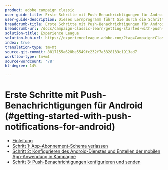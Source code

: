 ```yaml
---
product: adobe campaign classic
user-guide-title: Erste Schritte mit Push-Benachrichtigungen für Android
user-guide-description: Dieses Lernprogramm führt Sie durch die Schritte, die beim Senden von Push-Benachrichtigungen von Adobe Campaign an eine Android-App erforderlich sind.
breadcrumb-title: Erste Schritte mit Push-Benachrichtigungen für Android
breadcrumb-url: /docs/campaign-classic-learn/getting-started-with-push-notifications-for-android/introduction.html
solution-title: Experience League
solution-hub-url: https://experienceleague.adobe.com/?tag=Campaign+Classic#recommended/solutions/campaign
index: true
translation-type: tm+mt
source-git-commit: 8817155a628be5549fc232f7a3328133c1913ad7
workflow-type: tm+mt
source-wordcount: '78'
ht-degree: 14%

---
```



# Erste Schritte mit Push-Benachrichtigungen für Android (#getting-started-with-push-notifications-for-android)

+ [Einleitung](/help/tutorial-getting-started-with-push-notifications-for-android/introduction.md)
+ [Schritt 1: App-Abonnement-Schema verlassen](/help/tutorial-getting-started-with-push-notifications-for-android/extending-the-app-subscription-schema.md)
+ [Schritt 2: Konfigurieren des Android-Dienstes und Erstellen der mobilen App-Anwendung in Kampagne](/help/tutorial-getting-started-with-push-notifications-for-android/configuring-an-android-service-in-campaign.md)
+ [Schritt 3: Push-Benachrichtigungen konfigurieren und senden](/help/tutorial-getting-started-with-push-notifications-for-android/configuring-and-sending-push-notifications.md)
